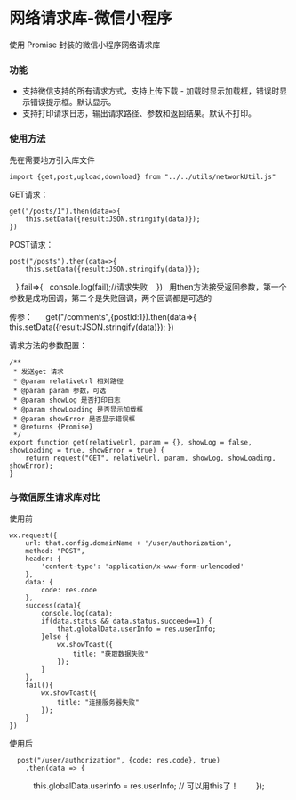 # 网络请求库-微信小程序
使用 Promise 封装的微信小程序网络请求库
### 功能
- 支持微信支持的所有请求方式，支持上传下载
- 加载时显示加载框，错误时显示错误提示框。默认显示。
- 支持打印请求日志，输出请求路径、参数和返回结果。默认不打印。
 
### 使用方法
先在需要地方引入库文件

    import {get,post,upload,download} from "../../utils/networkUtil.js"

GET请求：

    get("/posts/1").then(data=>{
        this.setData({result:JSON.stringify(data)});
    })

POST请求：

    post("/posts").then(data=>{
        this.setData({result:JSON.stringify(data)});
    },fail=>{
    	console.log(fail);//请求失败
    })
 
用then方法接受返回参数，第一个参数是成功回调，第二个是失败回调，两个回调都是可选的

传参：
 
    get("/comments",{postId:1}).then(data=>{
        this.setData({result:JSON.stringify(data)});
    })

请求方法的参数配置：

	/**
	 * 发送get 请求
	 * @param relativeUrl 相对路径
	 * @param param 参数，可选
	 * @param showLog 是否打印日志
	 * @param showLoading 是否显示加载框
	 * @param showError 是否显示错误框
	 * @returns {Promise}
	 */
	export function get(relativeUrl, param = {}, showLog = false, showLoading = true, showError = true) {
	    return request("GET", relativeUrl, param, showLog, showLoading, showError);
	}


### 与微信原生请求库对比

使用前 

    wx.request({
        url: that.config.domainName + '/user/authorization',
        method: "POST",
        header: {
            'content-type': 'application/x-www-form-urlencoded'
        },
        data: {
            code: res.code
        },
        success(data){
            console.log(data);
            if(data.status && data.status.succeed==1) {
                that.globalData.userInfo = res.userInfo;
            }else {
                wx.showToast({
                    title: "获取数据失败"
                });
            }
        },
        fail(){
            wx.showToast({
                title: "连接服务器失败"
            });
        }
    })


使用后
 
      post("/user/authorization", {code: res.code}, true)
        .then(data => {
            this.globalData.userInfo = res.userInfo; // 可以用this了！
        });

